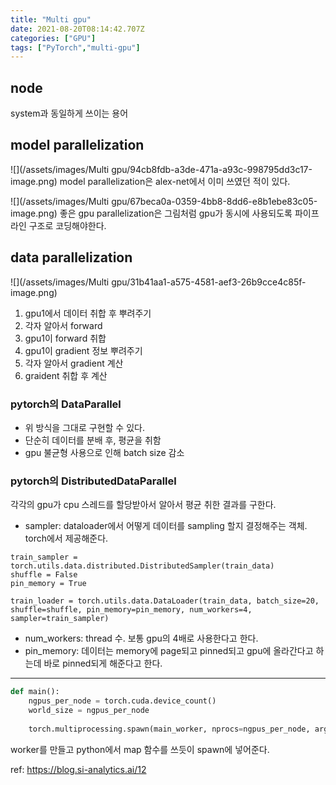 ```yaml
---
title: "Multi gpu"
date: 2021-08-20T08:14:42.707Z
categories: ["GPU"]
tags: ["PyTorch","multi-gpu"]
---
```

## node
system과 동일하게 쓰이는 용어

## model parallelization
![](/assets/images/Multi gpu/94cb8fdb-a3de-471a-a93c-998795dd3c17-image.png)
model parallelization은 alex-net에서 이미 쓰였던 적이 있다.

![](/assets/images/Multi gpu/67beca0a-0359-4bb8-8dd6-e8b1ebe83c05-image.png)
좋은 gpu parallelization은 그림처럼 gpu가 동시에 사용되도록 파이프라인 구조로 코딩해야한다. 

## data parallelization
![](/assets/images/Multi gpu/31b41aa1-a575-4581-aef3-26b9cce4c85f-image.png)

1. gpu1에서 데이터 취합 후 뿌려주기
2. 각자 알아서 forward
3. gpu1이 forward 취합
4. gpu1이 gradient 정보 뿌려주기
5. 각자 알아서 gradient 계산
6. graident 취합 후 계산

### pytorch의 DataParallel
- 위 방식을 그대로 구현할 수 있다.
- 단순히 데이터를 분배 후, 평균을 취함
- gpu 불균형 사용으로 인해 batch size 감소


### pytorch의 DistributedDataParallel
각각의 gpu가 cpu 스레드를 할당받아서 알아서 평균 취한 결과를 구한다.

- sampler: dataloader에서 어떻게 데이터를 sampling 할지 결정해주는 객체. torch에서 제공해준다.

```
train_sampler = torch.utils.data.distributed.DistributedSampler(train_data)
shuffle = False
pin_memory = True

train_loader = torch.utils.data.DataLoader(train_data, batch_size=20, shuffle=shuffle, pin_memory=pin_memory, num_workers=4, sampler=train_sampler)

```

- num_workers: thread 수. 보통 gpu의 4배로 사용한다고 한다.
- pin_memory: 데이터는 memory에 page되고 pinned되고 gpu에 올라간다고 하는데 바로 pinned되게 해준다고 한다.

---
```python
def main():
    ngpus_per_node = torch.cuda.device_count()
    world_size = ngpus_per_node
 
    torch.multiprocessing.spawn(main_worker, nprocs=ngpus_per_node, args=(ngpus_per_node, ))

```

worker를 만들고 python에서 map 함수를 쓰듯이 spawn에 넣어준다. 

ref: https://blog.si-analytics.ai/12